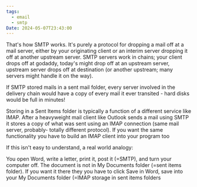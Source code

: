 ```yaml
---
tags:
  - email
  - smtp
Date: 2024-05-07T23:43:00
---
```



That's how SMTP works. It's purely a protocol for dropping a mail off at a mail server, either by your originating client or an interim server dropping it off at another upstream server. SMTP servers work in chains; your client drops off at godaddy, today's might drop off at an upstream server, upstream server drops off at destination (or another upstream; many servers might handle it on the way).

If SMTP stored mails in a sent mail folder, every server involved in the delivery chain would have a copy of every mail it ever transited - hard disks would be full in minutes!

Storing in a Sent Items folder is typically a function of a different service like IMAP. After a heavyweight mail client like Outlook sends a mail using SMTP it stores a copy of what was sent using an IMAP connection (same mail server, probably- totally different protocol). If you want the same functionality you have to build an IMAP client into your program too

If this isn't easy to understand, a real world analogy:

You open Word, write a letter, print it, post it (=SMTP), and turn your computer off. The document is not in My Documents folder (=sent items folder). If you want it there they you have to click Save in Word, save into your My Documents folder (=IMAP storage in sent items folders